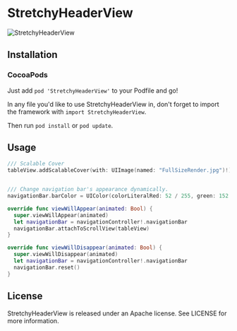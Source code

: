 # StretchyHeaderView

![StretchyHeaderView](screenshots/snapshot.gif)

Installation
------------

### CocoaPods
Just add `pod 'StretchyHeaderView'` to your Podfile and go!

In any file you'd like to use StretchyHeaderView in, don't forget to
import the framework with `import StretchyHeaderView`.

Then run `pod install` or `pod update`.

Usage
---

```swift
/// Scalable Cover
tableView.addScalableCover(with: UIImage(named: "FullSizeRender.jpg")!)


/// Change navigation bar's appearance dynamically.
navigationBar.barColor = UIColor(colorLiteralRed: 52 / 255, green: 152 / 255, blue: 219 / 255, alpha: 1)

override func viewWillAppear(animated: Bool) {
  super.viewWillAppear(animated)
  let navigationBar = navigationController!.navigationBar
  navigationBar.attachToScrollView(tableView)
}

override func viewWillDisappear(animated: Bool) {
  super.viewWillDisappear(animated)
  let navigationBar = navigationController!.navigationBar
  navigationBar.reset()
}
```

License
-------

StretchyHeaderView is released under an Apache license. See LICENSE for more information.
